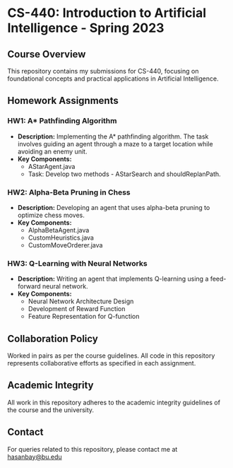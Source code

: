 # CS-440: Introduction to Artificial Intelligence - Spring 2023

## Course Overview
This repository contains my submissions for CS-440, focusing on foundational concepts and practical applications in Artificial Intelligence.

## Homework Assignments

### HW1: A* Pathfinding Algorithm
- **Description:** Implementing the A* pathfinding algorithm. The task involves guiding an agent through a maze to a target location while avoiding an enemy unit.
- **Key Components:** 
    - AStarAgent.java
    - Task: Develop two methods - AStarSearch and shouldReplanPath.

### HW2: Alpha-Beta Pruning in Chess
- **Description:** Developing an agent that uses alpha-beta pruning to optimize chess moves.
- **Key Components:** 
    - AlphaBetaAgent.java
    - CustomHeuristics.java
    - CustomMoveOrderer.java

### HW3: Q-Learning with Neural Networks
- **Description:** Writing an agent that implements Q-learning using a feed-forward neural network.
- **Key Components:** 
    - Neural Network Architecture Design
    - Development of Reward Function
    - Feature Representation for Q-function

## Collaboration Policy
Worked in pairs as per the course guidelines. All code in this repository represents collaborative efforts as specified in each assignment.

## Academic Integrity
All work in this repository adheres to the academic integrity guidelines of the course and the university.

## Contact
For queries related to this repository, please contact me at hasanbay@bu.edu
